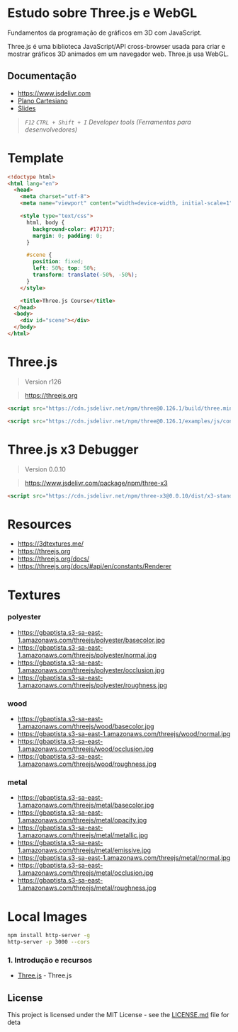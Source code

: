 # Estudo sobre Three.js e WebGL

Fundamentos da programação de gráficos em 3D com JavaScript.

Three.js é uma biblioteca JavaScript/API cross-browser usada para criar e mostrar gráficos 3D animados em um navegador web. Three.js usa WebGL.

## Documentação

- https://www.jsdelivr.com
- [Plano Cartesiano](https://docs.google.com/spreadsheets/d/1rxc3mpa22nT8J67FZjEXhGRrqJppAzVg4BV3KqowUWU/)
- [Slides](https://docs.google.com/presentation/d/1XYO1D7vJT-SoUxlKMV0i-s0u2eEfA27j6zP3-gFaLDQ/)

> _`F12` `CTRL + Shift + I` Developer tools (Ferramentas para desenvolvedores)_

# Template

```html
<!doctype html>
<html lang="en">
  <head>
    <meta charset="utf-8">
    <meta name="viewport" content="width=device-width, initial-scale=1">

    <style type="text/css">
      html, body {
        background-color: #171717;
        margin: 0; padding: 0;
      }

      #scene {
        position: fixed;
        left: 50%; top: 50%;
        transform: translate(-50%, -50%);
      }
    </style>

    <title>Three.js Course</title>
  </head>
  <body>
    <div id="scene"></div>
  </body>
</html>
```

# Three.js

> Version r126

> https://threejs.org

```html
<script src="https://cdn.jsdelivr.net/npm/three@0.126.1/build/three.min.js" integrity="sha256-RhW9lLg3YYVh/c3z+9Q8cUD5GFShsH1f7mR0lvCROpk=" crossorigin="anonymous"></script>
```

```html
<script src="https://cdn.jsdelivr.net/npm/three@0.126.1/examples/js/controls/OrbitControls.js" integrity="sha256-+ncCNttOcMopCUa47Sn26Tg06ZC2SnWoi/XikKAhnSY=" crossorigin="anonymous"></script>
```

# Three.js x3 Debugger

> Version 0.0.10

> https://www.jsdelivr.com/package/npm/three-x3

```html
<script src="https://cdn.jsdelivr.net/npm/three-x3@0.0.10/dist/x3-standalone.js" integrity="sha256-oKQUM+QPtvuvLmxpqxdxbrJAq21SZ+7hYK8WlGztXNE=" crossorigin="anonymous"></script>
```

# Resources

- https://3dtextures.me/
- https://threejs.org
- https://threejs.org/docs/
- https://threejs.org/docs/#api/en/constants/Renderer

# Textures

### polyester
- https://gbaptista.s3-sa-east-1.amazonaws.com/threejs/polyester/basecolor.jpg
- https://gbaptista.s3-sa-east-1.amazonaws.com/threejs/polyester/normal.jpg
- https://gbaptista.s3-sa-east-1.amazonaws.com/threejs/polyester/occlusion.jpg
- https://gbaptista.s3-sa-east-1.amazonaws.com/threejs/polyester/roughness.jpg

### wood
- https://gbaptista.s3-sa-east-1.amazonaws.com/threejs/wood/basecolor.jpg
- https://gbaptista.s3-sa-east-1.amazonaws.com/threejs/wood/normal.jpg
- https://gbaptista.s3-sa-east-1.amazonaws.com/threejs/wood/occlusion.jpg
- https://gbaptista.s3-sa-east-1.amazonaws.com/threejs/wood/roughness.jpg

### metal
- https://gbaptista.s3-sa-east-1.amazonaws.com/threejs/metal/basecolor.jpg
- https://gbaptista.s3-sa-east-1.amazonaws.com/threejs/metal/opacity.jpg
- https://gbaptista.s3-sa-east-1.amazonaws.com/threejs/metal/metallic.jpg
- https://gbaptista.s3-sa-east-1.amazonaws.com/threejs/metal/emissive.jpg
- https://gbaptista.s3-sa-east-1.amazonaws.com/threejs/metal/normal.jpg
- https://gbaptista.s3-sa-east-1.amazonaws.com/threejs/metal/occlusion.jpg
- https://gbaptista.s3-sa-east-1.amazonaws.com/threejs/metal/roughness.jpg

# Local Images

```sh
npm install http-server -g
http-server -p 3000 --cors
```

### 1. Introdução e recursos

* [Three.js](https://threejs.org/) - Three.js
## License

This project is licensed under the MIT License - see the [LICENSE.md](LICENSE.md) file for deta
